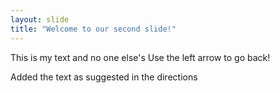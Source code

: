 ```yaml
---
layout: slide
title: "Welcome to our second slide!"
---
```

This is my text and no one else's
Use the left arrow to go back!

Added the text as suggested in the directions
